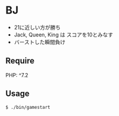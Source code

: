 # BJ

- 21に近しい方が勝ち
- Jack, Queen, King は スコアを10とみなす
- バーストした瞬間負け

## Require
PHP: ^7.2

## Usage
```
$ ./bin/gamestart
```
